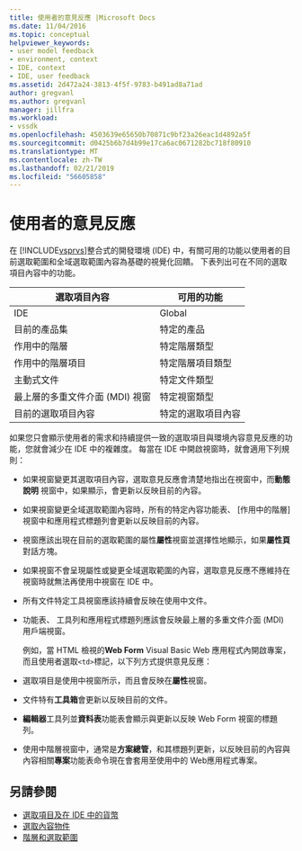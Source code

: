 ```yaml
---
title: 使用者的意見反應 |Microsoft Docs
ms.date: 11/04/2016
ms.topic: conceptual
helpviewer_keywords:
- user model feedback
- environment, context
- IDE, context
- IDE, user feedback
ms.assetid: 2d472a24-3813-4f5f-9783-b491ad8a71ad
author: gregvanl
ms.author: gregvanl
manager: jillfra
ms.workload:
- vssdk
ms.openlocfilehash: 4503639e65650b70871c9bf23a26eac1d4892a5f
ms.sourcegitcommit: d0425b6b7d4b99e17ca6ac0671282bc718f80910
ms.translationtype: MT
ms.contentlocale: zh-TW
ms.lasthandoff: 02/21/2019
ms.locfileid: "56605858"
---
```

# <a name="feedback-to-the-user"></a>使用者的意見反應
在 [!INCLUDE[vsprvs](../../code-quality/includes/vsprvs_md.md)]整合式的開發環境 (IDE) 中，有關可用的功能以使用者的目前選取範圍和全域選取範圍內容為基礎的視覺化回饋。 下表列出可在不同的選取項目內容中的功能。

|選取項目內容|可用的功能|
|-----------------------|-----------------------------|
|IDE|Global|
|目前的產品集|特定的產品|
|作用中的階層|特定階層類型|
|作用中的階層項目|特定階層項目類型|
|主動式文件|特定文件類型|
|最上層的多重文件介面 (MDI) 視窗|特定視窗類型|
|目前的選取項目內容|特定的選取項目內容|

 如果您只會顯示使用者的需求和持續提供一致的選取項目與環境內容意見反應的功能，您就會減少在 IDE 中的複雜度。 每當在 IDE 中開啟視窗時，就會適用下列規則：

- 如果視窗變更其選取項目內容，選取意見反應會清楚地指出在視窗中，而**動態說明** 視窗中，如果顯示，會更新以反映目前的內容。

- 如果視窗變更全域選取範圍內容時，所有的特定內容功能表、 [作用中的階層] 視窗中和應用程式標題列會更新以反映目前的內容。

- 視窗應該出現在目前的選取範圍的屬性**屬性**視窗並選擇性地顯示，如果**屬性頁** 對話方塊。

- 如果視窗不會呈現屬性或變更全域選取範圍的內容，選取意見反應不應維持在視窗時就無法再使用中視窗在 IDE 中。

- 所有文件特定工具視窗應該持續會反映在使用中文件。

- 功能表、 工具列和應用程式標題列應該會反映最上層的多重文件介面 (MDI) 用戶端視窗。

  例如，當 HTML 檢視的**Web Form** Visual Basic Web 應用程式內開啟專案，而且使用者選取`<td>`標記，以下列方式提供意見反應：

- 選取項目是使用中視窗所示，而且會反映在**屬性**視窗。

- 文件特有**工具箱**會更新以反映目前的文件。

- **編輯器**工具列並**資料表**功能表會顯示與更新以反映 Web Form 視窗的標題列。

- 使用中階層視窗中，通常是**方案總管**，和其標題列更新，以反映目前的內容與內容相關**專案**功能表命令現在會套用至使用中的 Web應用程式專案。

## <a name="see-also"></a>另請參閱
- [選取項目及在 IDE 中的貨幣](../../extensibility/internals/selection-and-currency-in-the-ide.md)
- [選取內容物件](../../extensibility/internals/selection-context-objects.md)
- [階層和選取範圍](../../extensibility/internals/hierarchies-and-selection.md)